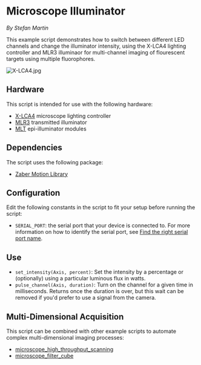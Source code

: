 # Microscope Illuminator

*By Stefan Martin*

This example script demonstrates how to switch between different LED channels and change the illuminator intensity,
using the X-LCA4 lighting controller and MLR3 illuminaor for multi-channel imaging of flourescent targets using multiple fluorophores.

![X-LCA4.jpg](img/X-LCA4.jpg)

## Hardware

This script is intended for use with the following hardware:

- [X-LCA4](https://www.zaber.com/products/microscopes/X-LCA4) microscope lighting controller
- [MLR3](https://www.zaber.com/products/microscopes/MLR) transmitted illuminator
- [MLT](https://www.zaber.com/products/microscopes/MLT) epi-illuminator modules

## Dependencies

The script uses the following package:
- [Zaber Motion Library](https://software.zaber.com/motion-library/docs/tutorials/install/py)

## Configuration

Edit the following constants in the script to fit your setup before running the script:

- `SERIAL_PORT`: the serial port that your device is connected to.
For more information on how to identify the serial port,
see [Find the right serial port name](https://software.zaber.com/motion-library/docs/guides/find_right_port).

## Use

- `set_intensity(Axis, percent)`: Set the intensity by a percentage or (optionally) using a particular luminous flux in watts.
- `pulse_channel(Axis, duration)`: Turn on the channel for a given time in milliseconds. Returns once the duration is over, but this wait can be removed if you'd prefer to use a signal from the camera.

## Multi-Dimensional Acquisition

This script can be combined with other example scripts to automate complex multi-dimensional imaging processes:
- [microscope_high_throughput_scanning](../microscope_high_throughput_scanning)
- [microscope_filter_cube](../microscope_filter_cube)
